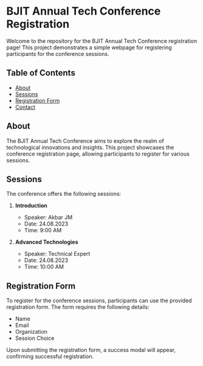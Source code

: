# BJIT Annual Tech Conference Registration

Welcome to the repository for the BJIT Annual Tech Conference registration page! This project demonstrates a simple webpage for registering participants for the conference sessions.

## Table of Contents

- [About](#about)
- [Sessions](#sessions)
- [Registration Form](#registration-form)
- [Contact](#contact)

## About

The BJIT Annual Tech Conference aims to explore the realm of technological innovations and insights. This project showcases the conference registration page, allowing participants to register for various sessions.

## Sessions

The conference offers the following sessions:

1. **Introduction**
   - Speaker: Akbar JM
   - Date: 24.08.2023
   - Time: 9:00 AM

2. **Advanced Technologies**
   - Speaker: Technical Expert
   - Date: 24.08.2023
   - Time: 10:00 AM

## Registration Form

To register for the conference sessions, participants can use the provided registration form. The form requires the following details:

- Name
- Email
- Organization
- Session Choice

Upon submitting the registration form, a success modal will appear, confirming successful registration.
